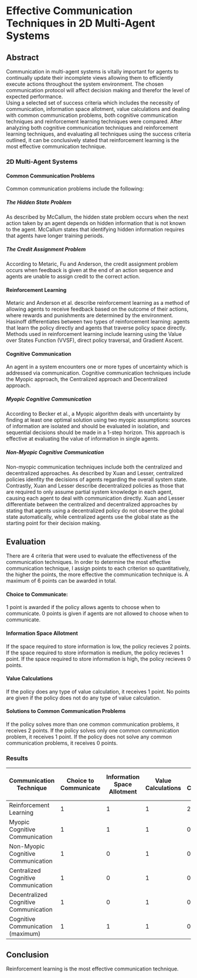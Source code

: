 # Effective Communication Techniques in 2D Multi-Agent Systems

## Abstract

Communication in multi-agent systems is vitally important for agents to continually update their incomplete views allowing them to efficiently execute actions throughout the system environment. 
The chosen communication protocol will affect decision making and therefor the level of expected performance.  
Using a selected set of success criteria which includes the necessity of communication, information space allotment, value calculations and dealing with common communication problems, 
both cognitive communication techniques and reinforcement learning techniques were compared.  After analyzing both cognitive communication techniques and reinforcement learning techniques, 
and evaluating all techniques using the success criteria outlined, it can be conclusively stated that reinforcement learning is the most effective communication technique. 

### 2D Multi-Agent Systems

#### Common Communication Problems
Common communication problems include the following:

##### The Hidden State Problem
As described by McCallum, the hidden state problem occurs when the next action taken by an agent depends on hidden information that is not known to the agent. McCallum 
states that identifying hidden information requires that agents have longer training periods. 

##### The Credit Assignment Problem
According to Metaric, Fu and Anderson, the credit assignment problem occurs when feedback is given at the end of an action sequence and agents are unable to assign credit to the correct action.

#### Reinforcement Learning
Metaric and Anderson et al. describe reinforcement learning as a method of allowing agents to receive feedback based on the outcome of their actions, where rewards and
punishments are determined by the environment.
Hasinoff differentiates between two types of reinforcement learning: agents that learn the policy directly and agents that traverse policy space directly.
Methods used in reinforcement learning include learning using the Value over States Function (VVSF), direct policy traversal, and Gradient Ascent.

#### Cognitive Communication
An agent in a system encounters one or more types of uncertainty which is addressed via communication.
Cognitive communication techniques include the Myopic approach, the Centralized approach and Decentralized approach.

##### Myopic Cognitive Communication
According to Becker et al., a Myopic algorithm deals with uncertainty by finding at least one optimal solution using two myopic assumptions:
sources of information are isolated and should be evaluated in isolation, and sequential decisions should be made in a 1-step horizon.
This approach is effective at evaluating the value of information in single agents.

##### Non-Myopic Cognitive Communication
Non-myopic communication techniques include both the centralized and decentralized approaches.
As described by Xuan and Lesser, centralized policies idenfity the decisions of agents regarding the overall system state.
Contrastly, Xuan and Lesser describe decentralized policies as those that are required to only assume partial system knowledge in each agent, causing each agent to deal with communication directly.
Xuan and Lesser differentiate between the centralized and decentralized approaches by stating that agents using a decentralized policy do not observe the global state automatically, while centralized agents use the global
state as the starting point for their decision making.


## Evaluation
There are 4 criteria that were used to evaluate the effectiveness of the communication techniques.  In order to determine the most effective communication technique, I assign points to each criterion so 
quantitatively, the higher the points, the more effective the communication technique is.
A maximum of 6 points can be awarded in total.

#### Choice to Communicate:

1 point is awarded if the policy allows agents to choose when to communicate. 0 points is given if agents are not allowed to choose when to communicate.

#### Information Space Allotment
If the space required to store information is low, the policy recieves 2 points. If the space required to store information  is medium, the policy recieves 1 point. If the space required to store information is high, the policy recieves 0 points.

#### Value Calculations
If the policy does any type of value calculation, it receives 1 point. No points are given if the policy does not do any type of value calculation.

#### Solutions to Common Communication Problems
If the policy solves more than one common communication problems, it receives 2 points. If the policy solves only one common communication problem, it receives 1 point. If the policy does not solve any common communication problems, it receives 0 points.

### Results

| Communication Technique | Choice to Communicate | Information Space Allotment | Value Calculations | Solutions to Common Communication Problems | Total |
| --- | --- | --- | --- | --- | --- |
| Reinforcement Learning | 1 | 1 | 1 | 2 | 5 |
|Myopic Cognitive Communication | 1 | 1 | 1 | 0 | 3 |
|Non-Myopic Cognitive Communication | 1 | 0 | 1 | 0 | 2 | 
|Centralized Cognitive Communication | 1 | 0 | 1 | 0 | 2 |
|Decentralized Cognitive Communication | 1 | 0 | 1 | 0 | 2 |
| Cognitive Communication (maximum) | 1 | 1 | 1 | 0 | 3 |



## Conclusion
Reinforcement learning is the most effective communication technique.